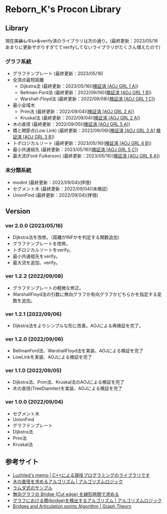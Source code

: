 # Reborn_K's Procon Library

## Library

現在~~実装している~~verify済のライブラリは次の通り。(最終更新：2023/05/16　あまりに更新サボりすぎててverifyしてないライブラリがたくさん増えたので)

### グラフ系統

 - グラフテンプレート (最終更新：2023/05/16)
 - 全頂点最短距離
    - Dijkstra法 (最終更新：2023/05/16)([検証済 \[AOJ GRL 1 A\]](https://onlinejudge.u-aizu.ac.jp/recent_judges/GRL_1_A/judge/7801557/Reborn_K/C++17))
    - Bellman-Ford法 (最終更新：2022/09/06)([検証済 \[AOJ GRL 1 B\]](https://onlinejudge.u-aizu.ac.jp/courses/library/5/GRL/1/GRL_1_B))
    - Warshall-Floyd法 (最終更新：2022/09/08)([検証済 \[AOJ GRL 1 C\]](https://onlinejudge.u-aizu.ac.jp/courses/library/5/GRL/1/GRL_1_C))
 - 最小全域木
    - Prim法 (最終更新：2022/09/04)([検証済 \[AOJ GRL 2 A\]](https://onlinejudge.u-aizu.ac.jp/courses/library/5/GRL/2/GRL_2_A))
    - Kruskal法 (最終更新：2022/09/04)([検証済 \[AOJ GRL 2 A\]](https://onlinejudge.u-aizu.ac.jp/courses/library/5/GRL/2/GRL_2_A))
 - 木の直径 (最終更新：2022/09/05)([検証済 \[AOJ GRL 5 A\]](https://onlinejudge.u-aizu.ac.jp/courses/library/5/GRL/all/GRL_5_A))
 - 橋と関節点(Low Link) (最終更新：2022/09/06)([検証済 \[AOJ GRL 3 A\]](https://onlinejudge.u-aizu.ac.jp/courses/library/5/GRL/3/GRL_3_A) [検証済 \[AOJ GRL 3 B\]](https://onlinejudge.u-aizu.ac.jp/courses/library/5/GRL/3/GRL_3_B))
 - トポロジカルソート (最終更新：2023/05/16)([検証済 \[AOJ GRL 4 B\]](https://onlinejudge.u-aizu.ac.jp/recent_judges/GRL_4_B/judge/7801592/Reborn_K/C++17))
 - 最小共通祖先 (最終更新：2023/05/16)([検証済 \[AOJ GRL 5 C\]](https://onlinejudge.u-aizu.ac.jp/recent_judges/GRL_5_C/judge/7801609/Reborn_K/C++17))
 - 最大流(Ford-Fulkerson) (最終更新：2023/05/16)([検証済 \[AOJ GRL 6 A\]](https://onlinejudge.u-aizu.ac.jp/recent_judges/GRL_6_A/judge/7803036/Reborn_K/C++17))

### 未分類系統

 - modint (最終更新：2022/09/04)(拝借)
 - セグメント木 (最終更新：2022/09/04)(未検証)
 - UnionFind (最終更新：2022/09/04)(拝借)

## Version

### ver 2.0.0 (2023/05/16)
 - Dijkstra法を改修。（距離がINFかを判定する関数追加）
 - グラフテンプレートを改修。
 - トポロジカルソートをverify。
 - 最小共通祖先をverify。
 - 最大流を追加、verify。

### ver 1.2.2 (2022/09/08)
 - グラフテンプレートの軽微な修正。
 - WarshallFloyd法の引数に無向グラフか有向グラフかどちらかを指定する変数を追加。

### ver 1.2.1 (2022/09/06)
 - Dijkstra法をよりシンプルな形に改善。AOJによる再検証を完了。

### ver 1.2.0 (2022/09/06)
 - BellmanFord法、WarshallFloyd法を実装、AOJによる検証を完了
 - LowLinkを実装、AOJによる検証を完了

### ver 1.1.0 (2022/09/05)
 - Dijkstra法、Prim法、Kruskal法のAOJによる検証を完了
 - 木の直径(TreeDiamiter)を実装、AOJによる検証を完了

### ver 1.0.0 (2022/09/04)
 - セグメント木
 - UnionFind
 - グラフテンプレート
 - Dijkstra法
 - Prim法
 - Kruskal法

## 参考サイト
 - [Luzhiled's memo | C++による競技プログラミングのライブラリです](https://ei1333.github.io/luzhiled/)
 - [木の直径を求めるアルゴリズム | アルゴリズムロジック](https://algo-logic.info/tree-diameter/)
 - [ラムダ式のサンプル](https://perogram.hateblo.jp/entry/2020/06/22/111303)
 - [無向グラフの Bridge (Cut edge) を線形時間で求める](https://medium.com/@yukihira/%E7%84%A1%E5%90%91%E3%82%B0%E3%83%A9%E3%83%95%E3%81%AE-bridge-cut-edge-%E3%82%92%E7%B7%9A%E5%BD%A2%E6%99%82%E9%96%93%E3%81%A7%E6%B1%82%E3%82%81%E3%82%8B-b57d4e5458da)
 - [グラフにおける橋(bridge)を検出するアルゴリズム | アルゴリズムロジック](https://algo-logic.info/bridge-lowlink/)
 - [Bridges and Articulation points Algorithm | Graph Theory](https://www.youtube.com/watch?v=aZXi1unBdJA&t=715s)